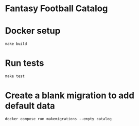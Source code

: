 # Fantasy Football Catalog

# Docker setup
```shell
make build
```

# Run tests
```shell
make test
```

# Create a blank migration to add default data
```shell
docker compose run makemigrations --empty catalog
```
